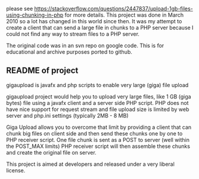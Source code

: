 
please see https://stackoverflow.com/questions/2447837/upload-1gb-files-using-chunking-in-php
for more details. This project was done in March 2010 so a lot has changed in this world since then.
It was my attempt to create a client that can send a large file in chunks to a PHP server because I could 
not find any way to stream files to a PHP server. 

The original code was in an svn repo on google code. This is for educational and archive purposes ported to github.


README of project
------------------------
gigaupload is javafx and php scripts to enable very large (giga) file upload

gigaupload project would help you to upload very large files, like 1 GB (giga bytes) file using a javafx client and a server side PHP script. PHP does not have nice support for request stream and file upload size is limited by web server and php.ini settings (typically 2MB - 8 MB)

Giga Upload allows you to overcome that limit by providing a client that can chunk big files on client side and then send these chunks one by one to PHP receiver script. One file chunk is sent as a POST to server (well within the POST_MAX limits) PHP receiver script will then assemble these chunks and create the original file on server.

This project is aimed at developers and released under a very liberal license.
